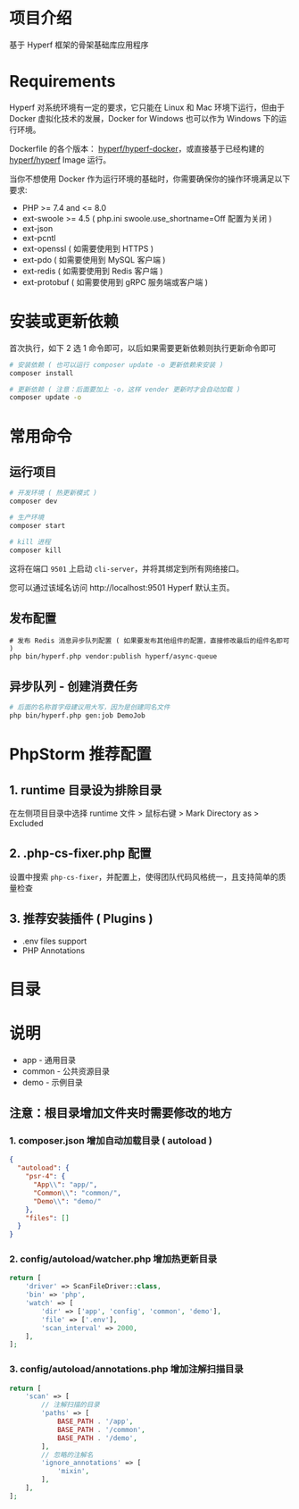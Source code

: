 # 项目介绍

基于 Hyperf 框架的骨架基础库应用程序

# Requirements

Hyperf 对系统环境有一定的要求，它只能在 Linux 和 Mac 环境下运行，但由于 Docker 虚拟化技术的发展，Docker for Windows 也可以作为 Windows 下的运行环境。

Dockerfile 的各个版本： [hyperf/hyperf-docker](https://github.com/hyperf/hyperf-docker)，或直接基于已经构建的 [hyperf/hyperf](https://hub.docker.com/r/hyperf/hyperf) Image 运行。

当你不想使用 Docker 作为运行环境的基础时，你需要确保你的操作环境满足以下要求:

 - PHP >= 7.4 and <= 8.0
 - ext-swoole >= 4.5 ( php.ini swoole.use_shortname=Off 配置为关闭 )
 - ext-json
 - ext-pcntl
 - ext-openssl ( 如需要使用到 HTTPS )
 - ext-pdo ( 如需要使用到 MySQL 客户端 )
 - ext-redis ( 如需要使用到 Redis 客户端 )
 - ext-protobuf ( 如需要使用到 gRPC 服务端或客户端 )

# 安装或更新依赖

首次执行，如下 2 选 1 命令即可，以后如果需要更新依赖则执行更新命令即可

```bash
# 安装依赖 ( 也可以运行 composer update -o 更新依赖来安装 )
composer install

# 更新依赖 ( 注意：后面要加上 -o，这样 vender 更新时才会自动加载 )
composer update -o
```
# 常用命令

## 运行项目

```bash
# 开发环境 ( 热更新模式 )
composer dev

# 生产环境
composer start

# kill 进程
composer kill
```
这将在端口 `9501` 上启动 `cli-server`，并将其绑定到所有网络接口。

您可以通过该域名访问 http://localhost:9501 Hyperf 默认主页。

## 发布配置
```
# 发布 Redis 消息异步队列配置 ( 如果要发布其他组件的配置，直接修改最后的组件名即可 )
php bin/hyperf.php vendor:publish hyperf/async-queue
```

## 异步队列 - 创建消费任务

```bash
# 后面的名称首字母建议用大写，因为是创建同名文件
php bin/hyperf.php gen:job DemoJob
```

# PhpStorm 推荐配置

## 1. runtime 目录设为排除目录
在左侧项目目录中选择 runtime 文件 > 鼠标右键 > Mark Directory as > Excluded

## 2. .php-cs-fixer.php 配置

设置中搜索 `php-cs-fixer`，并配置上，使得团队代码风格统一，且支持简单的质量检查

## 3. 推荐安装插件 ( Plugins )

- .env files support
- PHP Annotations

# 目录

# 说明

- app - 通用目录
- common - 公共资源目录
- demo - 示例目录

## 注意：根目录增加文件夹时需要修改的地方

### 1. composer.json 增加自动加载目录 ( autoload )
```json
{
  "autoload": {
    "psr-4": {
      "App\\": "app/",
      "Common\\": "common/",
      "Demo\\": "demo/"
    },
    "files": []
  }
}
```

### 2. config/autoload/watcher.php 增加热更新目录
```php
return [
    'driver' => ScanFileDriver::class,
    'bin' => 'php',
    'watch' => [
        'dir' => ['app', 'config', 'common', 'demo'],
        'file' => ['.env'],
        'scan_interval' => 2000,
    ],
];
```

### 3. config/autoload/annotations.php 增加注解扫描目录
```php
return [
    'scan' => [
        // 注解扫描的目录
        'paths' => [
            BASE_PATH . '/app',
            BASE_PATH . '/common',
            BASE_PATH . '/demo',
        ],
        // 忽略的注解名
        'ignore_annotations' => [
            'mixin',
        ],
    ],
];
```
